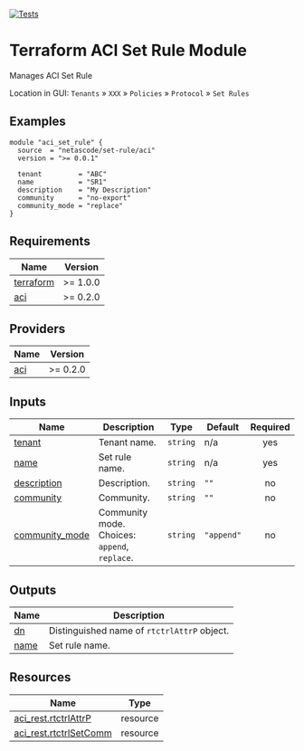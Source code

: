 <!-- BEGIN_TF_DOCS -->
[![Tests](https://github.com/netascode/terraform-aci-set-rule/actions/workflows/test.yml/badge.svg)](https://github.com/netascode/terraform-aci-set-rule/actions/workflows/test.yml)

# Terraform ACI Set Rule Module

Manages ACI Set Rule

Location in GUI:
`Tenants` » `XXX` » `Policies` » `Protocol` » `Set Rules`

## Examples

```hcl
module "aci_set_rule" {
  source  = "netascode/set-rule/aci"
  version = ">= 0.0.1"

  tenant         = "ABC"
  name           = "SR1"
  description    = "My Description"
  community      = "no-export"
  community_mode = "replace"
}

```

## Requirements

| Name | Version |
|------|---------|
| <a name="requirement_terraform"></a> [terraform](#requirement\_terraform) | >= 1.0.0 |
| <a name="requirement_aci"></a> [aci](#requirement\_aci) | >= 0.2.0 |

## Providers

| Name | Version |
|------|---------|
| <a name="provider_aci"></a> [aci](#provider\_aci) | >= 0.2.0 |

## Inputs

| Name | Description | Type | Default | Required |
|------|-------------|------|---------|:--------:|
| <a name="input_tenant"></a> [tenant](#input\_tenant) | Tenant name. | `string` | n/a | yes |
| <a name="input_name"></a> [name](#input\_name) | Set rule name. | `string` | n/a | yes |
| <a name="input_description"></a> [description](#input\_description) | Description. | `string` | `""` | no |
| <a name="input_community"></a> [community](#input\_community) | Community. | `string` | `""` | no |
| <a name="input_community_mode"></a> [community\_mode](#input\_community\_mode) | Community mode. Choices: `append`, `replace`. | `string` | `"append"` | no |

## Outputs

| Name | Description |
|------|-------------|
| <a name="output_dn"></a> [dn](#output\_dn) | Distinguished name of `rtctrlAttrP` object. |
| <a name="output_name"></a> [name](#output\_name) | Set rule name. |

## Resources

| Name | Type |
|------|------|
| [aci_rest.rtctrlAttrP](https://registry.terraform.io/providers/netascode/aci/latest/docs/resources/rest) | resource |
| [aci_rest.rtctrlSetComm](https://registry.terraform.io/providers/netascode/aci/latest/docs/resources/rest) | resource |
<!-- END_TF_DOCS -->